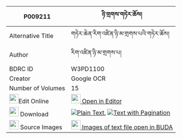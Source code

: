 |P009211|ཉི་གྲགས་གཏེར་ཆོས། 
| --- | --- 
|Alternative Title |གཏེར་ཆེན་རིག་འཛིན་ཉི་མ་གྲགས་པའི་གཏེར་ཆོས།
|Author| རིག་འཛིན་ཉི་མ་གྲགས་པ།
|BDRC ID | W3PD1100
|Creator | Google OCR
|Number of Volumes| 15
|<img width="25" src="https://img.icons8.com/color/25/000000/edit-property.png">Edit Online| [<img width="25" src="https://avatars.githubusercontent.com/u/45091458?s=200&v=4"> Open in Editor](http://editor.openpecha.org/P009211)
|<img width="25" src="https://img.icons8.com/fluent/48/000000/download-2.png"/>  Download | [![](https://img.icons8.com/color/20/000000/txt.png)Plain Text](https://github.com/Openpecha/P009211/releases/download/v2/nyi_drak_tercho_plain_P009211.zip), [![](https://img.icons8.com/color/20/000000/txt.png)Text with Pagination](https://github.com/Openpecha/P009211/releases/download/v2/nyi_drak_tercho_pages_P009211.zip)
|<img width="25" src="https://img.icons8.com/plasticine/100/000000/pictures-folder.png"/>  Source Images | [<img width="25" src="https://library.bdrc.io/icons/BUDA-small.svg"> Images of text file open in BUDA](https://library.bdrc.io/show/bdr:W3PD1100)